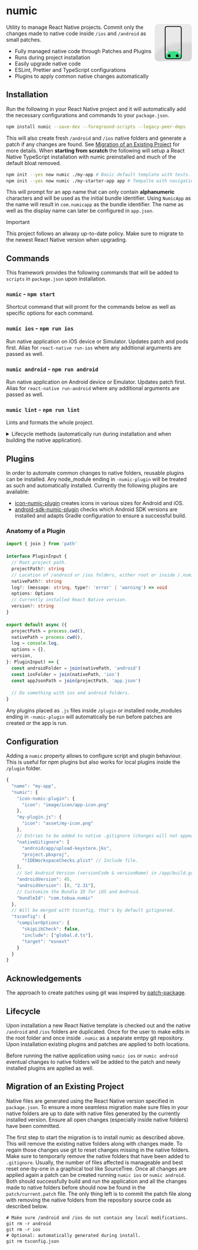 # numic

<img align="right" src="https://github.com/tobua/numic/raw/main/logo.png" width="20%" alt="Numic Logo" />

Utility to manage React Native projects. Commit only the changes made to native code inside `/ios` and `/android` as small patches.

- Fully managed native code through Patches and Plugins
- Runs during project installation
- Easily upgrade native code
- ESLint, Prettier and TypeScript configurations
- Plugins to apply common native changes automatically

## Installation

Run the following in your React Native project and it will automatically add the necessary configurations and commands to your `package.json`.

```sh
npm install numic --save-dev --foreground-scripts --legacy-peer-deps
```

This will also create fresh `/android` and `/ios` native folders and generate a patch if any changes are found. See [Migration of an Existing Project](#migration-of-an-existing-project) for more details. When **starting from scratch** the following will setup a React Native TypeScript installation with numic preinstalled and much of the default bloat removed.

```sh
npm init --yes now numic ./my-app # Basic default template with tests.
npm init --yes now numic ./my-starter-app app # Tempalte with navigation, data, responsive and styles.
```

This will prompt for an app name that can only contain **alphanumeric** characters and will be used as the initial bundle identifier. Using `NumicApp` as the name will result in `com.numicapp` as the bundle identifier. The name as well as the display name can later be configured in `app.json`.

> [!IMPORTANT]  
> This project follows an alwasy up-to-date policy. Make sure to migrate to the newest React Native version when upgrading.

## Commands

This framework provides the following commands that will be added to `scripts` in `package.json` upon installation.

### `numic` - `npm start`

Shortcut command that will promt for the commands below as well as specific options for each command.

### `numic ios` - `npm run ios`

Run native application on iOS device or Simulator. Updates patch and pods first. Alias for `react-native run-ios` where any additional arguments are passed as well.

### `numic android` - `npm run android`

Run native application on Android device or Emulator. Updates patch first. Alias for `react-native run-android` where any additional arguments are passed as well.

### `numic lint` - `npm run lint`

Lints and formats the whole project.

<details>
  <summary>Lifecycle methods (automatically run during installation and when building the native application).</summary>
  
### `numic native`

Generate or recreate native `/ios` and `/android` folders. Use this command to upgrade the native code. This also runs during project installation. Use the `--debug` flag to print template generation output, the `--version 0.X.Y` flag to override use of the installed React Native version to generate the template or the `--appName MyApp` flag to specify the name with which the template is generated.

### `numic patch`

Create or updated patches from changes made to native folders.

### `numic apply`

Apply patches from `/patch` folder to native folders.

### `numic plugin`

Apply installed plugins.

</details>

## Plugins

In order to automate common changes to native folders, reusable plugins can be installed. Any node_module ending in `-numic-plugin` will be treated as such and automatically installed. Currently the following plugins are available:

- [icon-numic-plugin](https://npmjs.com/icon-numic-plugin) creates icons in various sizes for Android and iOS.
- [android-sdk-numic-plugin](https://npmjs.com/android-sdk-numic-plugin) checks which Android SDK versions are installed and adapts Gradle configuration to ensure a successful build.

### Anatomy of a Plugin

```ts
import { join } from 'path'

interface PluginInput {
  // Root project path.
  projectPath?: string
  // Location of /android or /ios folders, either root or inside /.numic.
  nativePath?: string
  log?: (message: string, type?: 'error' | 'warning') => void
  options: Options
  // Currently installed React Native version.
  version?: string
}

export default async ({
  projectPath = process.cwd(),
  nativePath = process.cwd(),
  log = console.log,
  options = {},
  version,
}: PluginInput) => {
  const androidFolder = join(nativePath, 'android')
  const iosFolder = join(nativePath, 'ios')
  const appJsonPath = join(projectPath, 'app.json')

  // Do something with ios and android folders.
}
```

Any plugins placed as `.js` files inside `/plugin` or installed node_modules ending in `-numic-plugin` will automatically be run before patches are created or the app is run.

## Configuration

Adding a `numic` property allows to configure script and plugin behaviour. This is useful for npm plugins but also works for local plugins inside the `/plugin` folder.

```js
{
  "name": "my-app",
  "numic": {
    "icon-numic-plugin": {
      "icon": "image/icon/app-icon.png"
    },
    "my-plugin.js": {
      "icon": "asset/my-icon.png"
    },
    // Entries to be added to native .gitignore (changes will not appear in patch).
    "nativeGitignore": [
      "android/app/upload-keystore.jks",
      "project.pbxproj",
      "!IDEWorkspaceChecks.plist" // Include file.
    ],
    // Set Android Version (versionCode & versionName) in /app/build.gradle.
    "androidVersion": 45,
    "androidVersion": [8, "2.31"],
    // Customize the Bundle ID for iOS and Android.
    "bundleId": "com.tobua.numic"
  },
  // Will be merged with tsconfig, that's by default gitignored.
  "tsconfig": {
    "compilerOptions": {
      "skipLibCheck": false,
      "include": ["global.d.ts"],
      "target": "esnext"
    }
  }
}
```

## Acknowledgements

The approach to create patches using git was inspired by [patch-package](https://npmjs.com/patch-package).

## Lifecycle

Upon installation a new React Native template is checked out and the native `/android` and `/ios` folders are duplicated. Once for the user to make edits in the root folder and once inside `.numic` as a separate emtpy git repository. Upon installation existing plugins and patches are applied to both locations.

Before running the native application using `numic ios` or `numic android` eventual changes to native folders will be added to the patch and newly installed plugins are applied as well.

## Migration of an Existing Project

Native files are generated using the React Native version specified in `package.json`. To ensure a more seamless migration make sure files in your native folders are up to date with native files generated by the currently installed version. Ensure all open changes (especially inside native folders) have been committed.

The first step to start the migration is to install numic as described above. This will remove the existing native folders along with changes made. To regain those changes use git to reset changes missing in the native folders. Make sure to temporarly remove the native folders that have been added to `.gitignore`. Usually, the number of files affected is manageable and best reset one-by-one in a graphical tool like SourceTree. Once all changes are applied again a patch can be created running `numic ios` or `numic android`. Both should successfully build and run the application and all the changes made to native folders before should now be found in the `patch/current.patch` file. The only thing left is to commit the patch file along with removing the native folders from the repository source code as described below.

```
# Make sure /android and /ios do not contain any local modifications.
git rm -r android
git rm -r ios
# Optional: automatically generated during install.
git rm tsconfig.json
```
